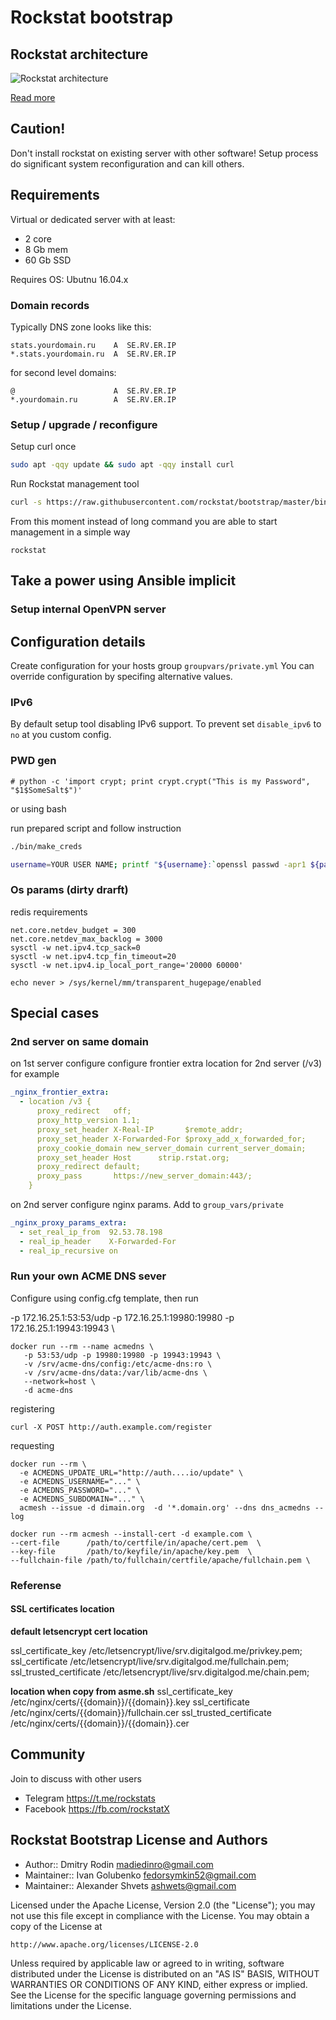 # Rockstat bootstrap

## Rockstat architecture

![Rockstat architecture](https://rstat.org/static/media/schemas/rockstat-main-components.svg?2)

[Read more](https://rstat.org)

## Caution!

Don't install rockstat on existing server with other software! 
Setup process do significant system reconfiguration and can kill others.


## Requirements

Virtual or dedicated server with at least:

- 2 core
- 8 Gb mem
- 60 Gb SSD

Requires OS: Ubutnu 16.04.x

### Domain records

Typically DNS zone looks like this:

```
stats.yourdomain.ru    A  SE.RV.ER.IP
*.stats.yourdomain.ru  A  SE.RV.ER.IP
```

for second level domains:

```
@                      A  SE.RV.ER.IP
*.yourdomain.ru        A  SE.RV.ER.IP
```

### Setup / upgrade / reconfigure

Setup curl once

```bash
sudo apt -qqy update && sudo apt -qqy install curl
```

Run Rockstat management tool

```bash
curl -s https://raw.githubusercontent.com/rockstat/bootstrap/master/bin/kickstart | sudo -E bash -
```

From this moment instead of long command you are able to start management in a simple way

```
rockstat
```


## Take a power using Ansible implicit


### Setup internal OpenVPN server


## Configuration details

Create configuration for your hosts group `groupvars/private.yml`
You can override configuration by specifing alternative values.

### IPv6

By default setup tool disabling IPv6 support.
To prevent set `disable_ipv6` to `no` at you custom config.


### PWD gen

    # python -c 'import crypt; print crypt.crypt("This is my Password", "$1$SomeSalt$")'

or using bash

run prepared script and follow instruction
 
```bash
./bin/make_creds
```


```bash
username=YOUR USER NAME; printf "${username}:`openssl passwd -apr1 ${password}`\n"
```

### Os params (dirty drarft)

redis requirements

    net.core.netdev_budget = 300 
    net.core.netdev_max_backlog = 3000
    sysctl -w net.ipv4.tcp_sack=0
    sysctl -w net.ipv4.tcp_fin_timeout=20
    sysctl -w net.ipv4.ip_local_port_range='20000 60000'

    echo never > /sys/kernel/mm/transparent_hugepage/enabled

## Special cases

### 2nd server on same domain

on 1st server configure configure frontier extra location for 2nd server (/v3) for example

```yaml
_nginx_frontier_extra:
  - location /v3 {
      proxy_redirect   off;
      proxy_http_version 1.1;
      proxy_set_header X-Real-IP       $remote_addr;
      proxy_set_header X-Forwarded-For $proxy_add_x_forwarded_for;
      proxy_cookie_domain new_server_domain current_server_domain;
      proxy_set_header Host      strip.rstat.org;
      proxy_redirect default;
      proxy_pass       https://new_server_domain:443/;
    }
```

on 2nd server configure nginx params. Add to `group_vars/private` 

```yaml
_nginx_proxy_params_extra:
  - set_real_ip_from  92.53.78.198
  - real_ip_header    X-Forwarded-For
  - real_ip_recursive on
```

### Run your own ACME DNS sever

Configure using config.cfg template, then run


   -p 172.16.25.1:53:53/udp -p 172.16.25.1:19980:19980 -p 172.16.25.1:19943:19943 \
```
docker run --rm --name acmedns \
   -p 53:53/udp -p 19980:19980 -p 19943:19943 \
   -v /srv/acme-dns/config:/etc/acme-dns:ro \
   -v /srv/acme-dns/data:/var/lib/acme-dns \
   --network=host \
   -d acme-dns
```

registering

```
curl -X POST http://auth.example.com/register
```

requesting 

```
docker run --rm \
  -e ACMEDNS_UPDATE_URL="http://auth....io/update" \
  -e ACMEDNS_USERNAME="..." \
  -e ACMEDNS_PASSWORD="..." \
  -e ACMEDNS_SUBDOMAIN="..." \
  acmesh --issue -d dimain.org  -d '*.domain.org' --dns dns_acmedns --log
```

```
docker run --rm acmesh --install-cert -d example.com \
--cert-file      /path/to/certfile/in/apache/cert.pem  \
--key-file       /path/to/keyfile/in/apache/key.pem  \
--fullchain-file /path/to/fullchain/certfile/apache/fullchain.pem \
```

### Referense

#### SSL certificates location

**default letsencrypt cert location**

ssl_certificate_key /etc/letsencrypt/live/srv.digitalgod.me/privkey.pem;
ssl_certificate     /etc/letsencrypt/live/srv.digitalgod.me/fullchain.pem;
ssl_trusted_certificate /etc/letsencrypt/live/srv.digitalgod.me/chain.pem;

**location when copy from asme.sh**
ssl_certificate_key     /etc/nginx/certs/{{domain}}/{{domain}}.key
ssl_certificate         /etc/nginx/certs/{{domain}}/fullchain.cer
ssl_trusted_certificate /etc/nginx/certs/{{domain}}/{{domain}}.cer

## Community

Join to discuss with other users

* Telegram https://t.me/rockstats
* Facebook https://fb.com/rockstatX

## Rockstat Bootstrap License and Authors

* Author:: Dmitry Rodin <madiedinro@gmail.com>
* Maintainer:: Ivan Golubenko <fedorsymkin52@gmail.com>
* Maintainer:: Alexander Shvets <ashwets@gmail.com>

Licensed under the Apache License, Version 2.0 (the "License");
you may not use this file except in compliance with the License.
You may obtain a copy of the License at

    http://www.apache.org/licenses/LICENSE-2.0

Unless required by applicable law or agreed to in writing, software
distributed under the License is distributed on an "AS IS" BASIS,
WITHOUT WARRANTIES OR CONDITIONS OF ANY KIND, either express or implied.
See the License for the specific language governing permissions and
limitations under the License.
